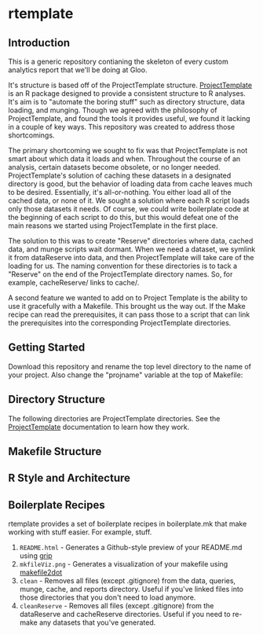 
[projtemp]: http://projecttemplate.net/

# rtemplate

## Introduction
This is a generic repository contianing the skeleton of every custom analytics
report that we'll be doing at Gloo.

It's structure is based off of the ProjectTemplate structure.
[ProjectTemplate][projtemp] is an R package designed to provide a consistent
structure to R analyses. It's aim is to "automate the boring stuff" such as
directory structure, data loading, and munging. Though we agreed with the
philosophy of ProjectTemplate, and found the tools it provides useful, we found
it lacking in a couple of key ways. This repository was created to address
those shortcomings.

The primary shortcoming we sought to fix was that ProjectTemplate is not smart
about which data it loads and when. Throughout the course of an analysis,
certain datasets become obsolete, or no longer needed. ProjectTemplate's
solution of caching these datasets in a designated directory is good, but the
behavior of loading data from cache leaves much to be desired. Essentially,
it's all-or-nothing. You either load all of the cached data, or none of it. We
sought a solution where each R script loads only those datasets it needs. Of
course, we could write boilerplate code at the beginning of each script to do
this, but this would defeat one of the main reasons we started 
using ProjectTemplate in the first place.

The solution to this was to create "Reserve" directories where data, cached
data, and munge scripts wait dormant. When we need a dataset, we symlink it
from dataReserve into data, and then ProjectTemplate will take care of the
loading for us. The naming convention for these directories is to tack a
"Reserve" on the end of the ProjectTemplate directory names. So, for example,
cacheReserve/ links to cache/. 

A second feature we wanted to add on to Project Template is the ability to use
it gracefully with a Makefile. This brought us the way out. If the Make recipe
can read the prerequisites, it can pass those to a script that can link the
prerequisites into the corresponding ProjectTemplate directories.

## Getting Started

Download this repository and rename the top level directory to the name of your 
project. Also change the "projname" variable at the top of Makefile:

## Directory Structure

The following directories are ProjectTemplate directories. See the
[ProjectTemplate][projtemp] documentation to learn how they work.

## Makefile Structure

## R Style and Architecture

## Boilerplate Recipes

rtemplate provides a set of boilerplate recipes in boilerplate.mk that make
working with stuff easier. For example, stuff.

1.  `README.html` - Generates a Github-style preview of your README.md using
    [grip](https://github.com/joeyespo/grip)
2.  `mkfileViz.png` - Generates a visualization of your makefile using
    [makefile2dot](https://github.com/vak/makefile2dot) 
3.  `clean` - Removes all files (except .gitignore) from the data, queries,
    munge, cache, and reports directory. Useful if you've linked files into
    those directories that you don't need to load anymore.
4.  `cleanReserve` - Removes all files (except .gitignore) from the dataReserve
    and cacheReserve directories. Useful if you need to re-make any datasets
    that you've generated.
